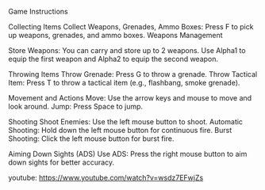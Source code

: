 Game Instructions

Collecting Items
Collect Weapons, Grenades, Ammo Boxes: Press F to pick up weapons, grenades, and ammo boxes.
Weapons Management

Store Weapons: 
You can carry and store up to 2 weapons. Use Alpha1 to equip the first weapon and Alpha2 to equip the second weapon.

Throwing Items
Throw Grenade: Press G to throw a grenade.
Throw Tactical Item: Press T to throw a tactical item (e.g., flashbang, smoke grenade).

Movement and Actions
Move: Use the arrow keys and mouse to move and look around.
Jump: Press Space to jump.

Shooting
Shoot Enemies: Use the left mouse button to shoot.
Automatic Shooting: Hold down the left mouse button for continuous fire.
Burst Shooting: Click the left mouse button for burst fire.

Aiming Down Sights (ADS)
Use ADS: Press the right mouse button to aim down sights for better accuracy.



youtube:
https://www.youtube.com/watch?v=wsdz7EFwjZs
